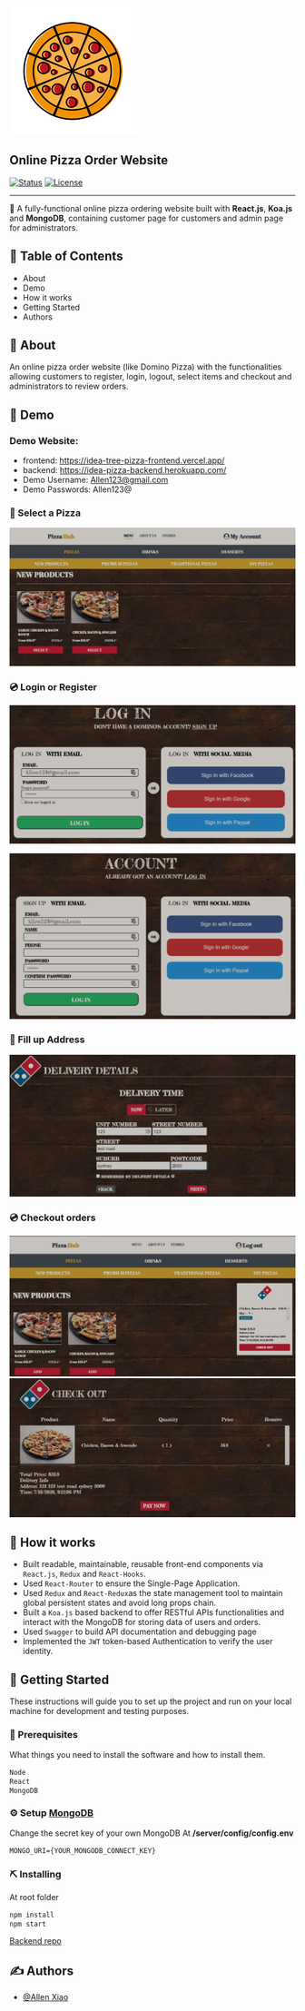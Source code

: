 <!-- <p align="center">
 <img width=150px height=150px src="./public/pizza.png" alt="Pizza logo"></a>
</p> -->
![Pizza logo](./public/pizza.png)

## Online Pizza Order Website
[![Status](https://img.shields.io/badge/status-active-success.svg)]()
[![License](https://img.shields.io/badge/license-MIT-blue.svg)](/LICENSE)

---
🍕 A fully-functional online pizza ordering website built with **React.js**, **Koa.js** and **MongoDB**, containing customer page for customers and admin page for administrators.

## 📝 Table of Contents

- About
- Demo
- How it works
- Getting Started
- Authors

## 🧐 About

An online pizza order website (like Domino Pizza) with the functionalities allowing customers to register, login, logout, select items and checkout and administrators to review orders.

## 🎥 Demo

### Demo Website:
- frontend: https://idea-tree-pizza-frontend.vercel.app/
- backend: https://idea-pizza-backend.herokuapp.com/
- Demo Username: Allen123@gmail.com
- Demo Passwords: Allen123@

### 📀 Select a Pizza
![](./public/select.png)

### 💿 Login or Register 
![](./public/customer-login.png)

![](./public/register.png)

### 💽 Fill up Address
![](./public/delivery-info.png)

### 💿 Checkout orders
![](./public/receipt.png)
![](./public/checkout.png)

## 💭 How it works
- Built readable, maintainable, reusable front-end components via `React.js`, `Redux` and `React-Hooks`.
- Used `React-Router` to ensure the Single-Page Application.
- Used `Redux` and `React-Redux`as the state management tool to maintain global persistent states and avoid long props chain.
- Built a `Koa.js` based backend to offer RESTful APIs functionalities and interact with the MongoDB for storing data of users and orders.
- Used `Swagger` to build API documentation and debugging page
- Implemented the `JWT` token-based Authentication to verify the user identity.

## 🏁 Getting Started
These instructions will guide you to set up the project and run on your local machine for development and testing purposes.

### 🔧 Prerequisites
What things you need to install the software and how to install them.
```
Node
React
MongoDB
```

### ⚙️  Setup [MongoDB](https://www.mongodb.com/)

Change the secret key of your own MongoDB
At **/server/config/config.env**

```
MONGO_URI={YOUR_MONGODB_CONNECT_KEY}
```

### ⛏️ Installing

At root folder
```
npm install
npm start
```
[Backend repo](https://bitbucket.org/Michael_Guo11/idea_tree_pizza_backend/src/master/)

## ✍️ Authors
- [@Allen Xiao](https://github.com/pengfei123xiao)
